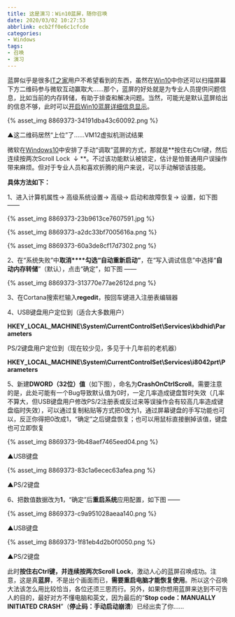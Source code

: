 ```yaml
---
title: 这是演习：Win10蓝屏，随你召唤
date: 2020/03/02 10:27:53
abbrlink: ecb2ff0e6c1cfcde
categories:
- Windows
tags:
- 召唤
- 演习
---
```

蓝屏似乎是很多[IT之家](http://www.ithome.com/)用户不希望看到的东西，虽然在[Win10](http://win10.ithome.com/)中你还可以扫描屏幕下方二维码参与微软互动赢取大……那个，蓝屏的好处就是为专业人员提供问题信息，比如当前的内存转储，有助于排查和解决问题。当然，可能光是默认蓝屏给出的信息不够，此时可以[开启Win10蓝屏详细信息显示](http://www.ithome.com/html/win10/267949.htm)。

{% asset_img 8869373-34191dba43c60092.png %}

▲这二维码居然“上位”了……VM12虚拟机测试结果

微软在[Windows10](http://win10.ithome.com/)中安排了手动“调取”蓝屏的方式，那就是**按住右Ctrl键，然后连续按两次Scroll Lock  ↓ **。不过该功能默认被锁定，估计是怕普通用户误操作带来麻烦。但对于专业人员和喜欢折腾的用户来说，可以手动解锁该技能。

**具体方法如下：**

1、进入计算机属性→ 高级系统设置→ 高级→ 启动和故障恢复→ 设置，如下图 ——

{% asset_img 8869373-23b9613ce7607591.jpg %}

{% asset_img 8869373-a2dc33bf7005616a.png %}

{% asset_img 8869373-60a3de8cf17d7302.png %}

2、在“系统失败”中**取消****勾选“自动重新启动”**，在“写入调试信息”中选择“**自动内存转储**”（默认），点击“确定”，如下图 ——

{% asset_img 8869373-313770e77ae2612d.png %}

3、在Cortana搜索栏输入**regedit**，按回车键进入注册表编辑器

4、USB键盘用户定位到（适合大多数用户）

**HKEY_LOCAL_MACHINE\System\CurrentControlSet\Services\kbdhid\Parameters**

PS/2键盘用户定位到（现在较少见，多见于十几年前的老机器）

**HKEY_LOCAL_MACHINE\System\CurrentControlSet\Services\i8042prt\Parameters**

5、新建**DWORD（32位）值**（如下图），命名为**CrashOnCtrlScroll**。需要注意的是，此处可能有一个Bug导致默认值为0时，一定几率造成键盘暂时失效（几率不算大，但USB键盘用户修改PS/2注册表或反过来等误操作会有较高几率造成键盘临时失效），可以通过复制粘贴等方式把0改为1，通过屏幕键盘的手写功能也可以，反正你得把0改成1，“确定”之后键盘恢复；也可以用鼠标直接删掉该值，键盘也可立即恢复

{% asset_img 8869373-9b48aef7465eed04.png %}

▲USB键盘

{% asset_img 8869373-83c1a6ecec63afea.png %}

▲PS/2键盘

6、把数值数据改为**1**，“确定”后**重启系统**应用配置，如下图 ——

{% asset_img 8869373-c9a951028aeaa140.png %}

▲USB键盘

{% asset_img 8869373-1f81eb4d2b0f0050.png %}

▲PS/2键盘

此时**按住右Ctrl键，并连续按两次Scroll Lock**，激动人心的蓝屏召唤成功。注意，这是真**蓝屏**，不是出个画面而已，**需要重启电脑才能恢复使用**。所以这个召唤大法该怎么用比较恰当，各位还须三思而行。另外，如果你想用蓝屏来达到不可告人的目的，最好对方不懂电脑和英文，因为最后的“**Stop code：MANUALLY INITIATED CRASH**”（**停止码：手动启动崩溃**）已经出卖了你……

